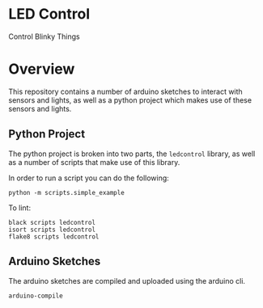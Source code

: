 # LED Control
Control Blinky Things

# Overview
This repository contains a number of arduino sketches to interact with sensors and lights, as well as a python
project which makes use of these sensors and lights.

## Python Project
The python project is broken into two parts, the `ledcontrol` library, as well as a number of scripts that make use
of this library.

In order to run a script you can do the following:
```
python -m scripts.simple_example
```

To lint:
```
black scripts ledcontrol
isort scripts ledcontrol
flake8 scripts ledcontrol
```

## Arduino Sketches
The arduino sketches are compiled and uploaded using the arduino cli.

```
arduino-compile
```
